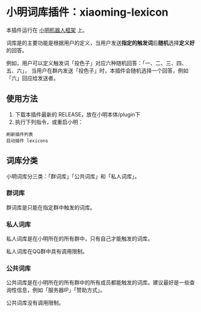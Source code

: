 # 小明词库插件：xiaoming-lexicon
本插件运行在 [小明机器人框架](https://github.com/TaixueChina/xiaoming-bot) 上。

词库是的主要功能是根据用户的定义，当用户发送**指定的触发词**后**随机**选择**定义好**的回答。

例如，用户可以定义触发词「投色子」对应六种随机回答：「一、二、三、四、五、六」，
当用户在群内发送「投色子」时，本插件会随机选择一个回答，例如「六」回应给发送者。

## 使用方法
1. 下载本插件最新的 RELEASE，放在小明本体/plugin下
1. 执行下列指令，或重启小明：
```xiaoming
刷新插件列表
启动插件 lexicons
```

## 词库分类
小明词库分三类：「群词库」「公共词库」和「私人词库」。

### 群词库
群词库是只能在指定群中触发的词库。

### 私人词库
私人词库是在小明所在的所有群中，只有自己才能触发的词库。

私人词库在QQ群中具有调用限制。

### 公共词库
公共词库是在小明所在的所有群中的所有成员都能触发的词库。建议最好是一些查询性信息，例如「服务器IP」「赞助方式」。

公共词库没有调用限制。